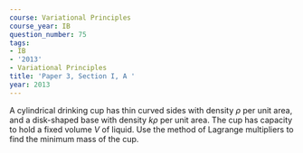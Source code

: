 ```yaml
---
course: Variational Principles
course_year: IB
question_number: 75
tags:
- IB
- '2013'
- Variational Principles
title: 'Paper 3, Section I, A '
year: 2013
---
```




A cylindrical drinking cup has thin curved sides with density $\rho$ per unit area, and a disk-shaped base with density $k \rho$ per unit area. The cup has capacity to hold a fixed volume $V$ of liquid. Use the method of Lagrange multipliers to find the minimum mass of the cup.